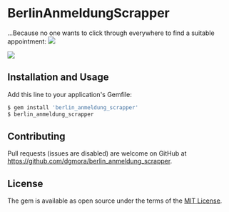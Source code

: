 # BerlinAnmeldungScrapper

...Because no one wants to click through everywhere to find a suitable appointment:
![](https://cloud.githubusercontent.com/assets/3609616/25869557/09673748-3501-11e7-8ad4-a3ed6a0261f8.png)

![](https://cloud.githubusercontent.com/assets/3609616/25869554/0719d806-3501-11e7-86ea-60a446f36f9f.png)

## Installation and Usage

Add this line to your application's Gemfile:

```ruby
$ gem install 'berlin_anmeldung_scrapper'
$ berlin_anmeldung_scrapper
```

## Contributing

Pull requests (issues are disabled) are welcome on GitHub at https://github.com/dgmora/berlin_anmeldung_scrapper.


## License

The gem is available as open source under the terms of the [MIT License](http://opensource.org/licenses/MIT).

